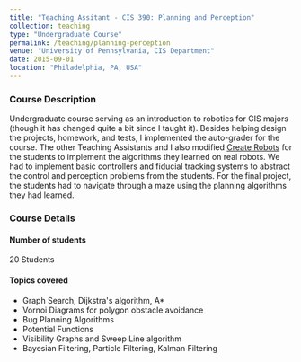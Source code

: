 ```yaml
---
title: "Teaching Assitant - CIS 390: Planning and Perception"
collection: teaching
type: "Undergraduate Course"
permalink: /teaching/planning-perception
venue: "University of Pennsylvania, CIS Department"
date: 2015-09-01
location: "Philadelphia, PA, USA"
---
```


### Course Description
Undergraduate course serving as an introduction to robotics for CIS majors (though it has changed quite a bit since I taught it). Besides helping design the projects, homework, and tests, I implemented the auto-grader for the course. The other Teaching Assistants and I also modified [Create Robots](https://www.irobot.com/about-irobot/stem/create-2) for the students to implement the algorithms they learned on real robots. We had to implement basic controllers and fiducial tracking systems to abstract the control and perception problems from the students. For the final project, the students had to navigate through a maze using the planning algorithms they had learned.

### Course Details
#### Number of students
20 Students

#### Topics covered
* Graph Search, Dijkstra's algorithm, A\*
* Vornoi Diagrams for polygon obstacle avoidance
* Bug Planning Algorithms
* Potential Functions
* Visibility Graphs and Sweep Line algorithm
* Bayesian Filtering, Particle Filtering, Kalman Filtering


